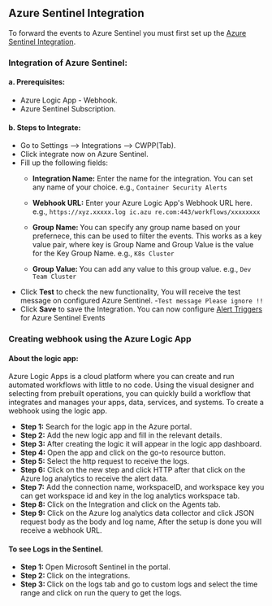 ## Azure Sentinel Integration

To forward the events to Azure Sentinel you must first set up the [Azure Sentinel Integration](https://app.accuknox.com/settings/integrations/azure).

###  Integration of Azure Sentinel:
#### a. Prerequisites:
- Azure Logic App - Webhook.
- Azure Sentinel Subscription.  

#### b. Steps to Integrate:
- Go to Settings --> Integrations --> CWPP(Tab).
- Click integrate now on Azure Sentinel.
- Fill up the following fields:
  - <b>Integration Name:</b> Enter the name for the integration. You can set any name of your choice.
   e.g., `Container Security Alerts`

  - <b>Webhook URL:</b> Enter your Azure Logic App's Webhook URL here. 
   e.g., `https://xyz.xxxxx.log ic.azu re.com:443/workflows/xxxxxxxx`
   
  - <b>Group Name: </b>You can specify any group name based on your prefernece, this can be used to filter the events. This works as a key value pair, where key is Group Name and Group Value is the value for the Key Group Name. 
    e.g., `K8s Cluster`
    
  - <b>Group Value: </b> You can add any value to this group value. 
     e.g., `Dev Team Cluster`
-  Click  **Test**  to check the new functionality, You will receive the test message on configured Azure Sentinel. 
-`Test message Please ignore !!`
- Click **Save** to save the Integration.
You can now configure [Alert Triggers](./logs_summary/triggers.md) for Azure Sentinel Events


###  Creating webhook using the Azure Logic App
#### About the logic app:
Azure Logic Apps is a cloud platform where you can create and run automated workflows with little to no code. Using the visual designer and selecting from prebuilt operations, you can quickly build a workflow that integrates and manages your apps, data, services, and systems. To create a webhook using the logic app.<br>
- <b>Step 1:</b> Search for the logic app in the Azure portal. <br>
- <b>Step 2:</b> Add the new logic app and fill in the relevant details.<br>
- <b>Step 3:</b> After creating the logic it will appear in the logic app dashboard. <br>
- <b>Step 4:</b> Open the app and click on the go-to resource button.<br>
- <b>Step 5:</b> Select the http request to receive the logs.<br>
- <b>Step 6:</b> Click on the new step and click HTTP after that click on the Azure log analytics to receive the alert data.<br>
- <b>Step 7:</b> Add the connection name, workspaceID, and workspace key you can get workspace id and key in the log analytics workspace tab.<br>
- <b>Step 8:</b> Click on the Integration and click on the Agents tab. <br>
- <b>Step 9:</b> Click on the Azure log analytics data collector and click JSON request body as the body and log name, After the setup is done you will receive a webhook URL. <br>

####  To see Logs in the Sentinel.
- <b>Step 1: </b> Open Microsoft Sentinel in the portal.<br>
- <b>Step 2: </b> Click on the integrations.<br>
- <b>Step 3: </b> Click on the logs tab and go to custom logs and select the time range and click on run the query to get the logs.<br>



